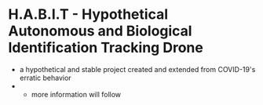 # H.A.B.I.T - Hypothetical Autonomous and Biological Identification Tracking Drone
- a hypothetical and stable project created and extended from COVID-19's erratic behavior 
- - more information will follow

